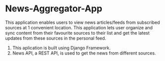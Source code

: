 # News-Aggregator-App
This application enables users to view news articles/feeds from subscribed sources at 1 convenient location.
This application lets user organize and sync content from their favourite sources to their list and get the latest updates from these sources in the personal feed. 

1. This aplication is built using Django Framework.
2. News API, a REST API, is used to get the news from different sources.
